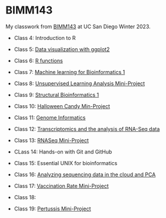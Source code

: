 # BIMM143

My classwork from [BIMM143](https://bioboot.github.io/bimm143_W23/) at UC San Diego Winter 2023.

- Class 4: Introduction to R

- Class 5: [Data visualization with ggplot2](https://github.com/omchu/bimm143_github/blob/main/class05/class05.md)

- Class 6: [R functions](https://github.com/omchu/bimm143_github/blob/main/class06/class06.md)

- Class 7: [Machine learning for Bioinformatics 1](https://github.com/omchu/bimm143_github/blob/main/class07/class07.md)

- Class 8: [Unsupervised Learning Analysis Mini-Project](https://github.com/omchu/bimm143_github/blob/main/class08_mini_project/class08.md)

- Class 9: [Structural Bioinformatics 1](https://github.com/omchu/bimm143_github/blob/main/class09/class09.md)

- Class 10: [Halloween Candy Min-Project](https://github.com/omchu/bimm143_github/blob/main/class10/class10.md)

- Class 11: [Genome Informatics](https://github.com/omchu/bimm143_github/blob/main/class11/class11.md)

- Class 12: [Transcriptomics and the analysis of RNA-Seq data](https://github.com/omchu/bimm143_github/blob/main/class12/class12.md)

- Class 13: [RNASeq Mini-Project](https://github.com/omchu/bimm143_github/blob/main/class13/class13.md)

- CLass 14: Hands-on with Git and GitHub

- Class 15: Essential UNIX for bioinformatics

- Class 16: [Analyzing sequencing data in the cloud and PCA]()

- Class 17: [Vaccination Rate Mini-Project](https://github.com/omchu/bimm143_github/blob/main/class17/class17.md)

- Class 18: 

- Class 19: [Pertussis Mini-Project]()
